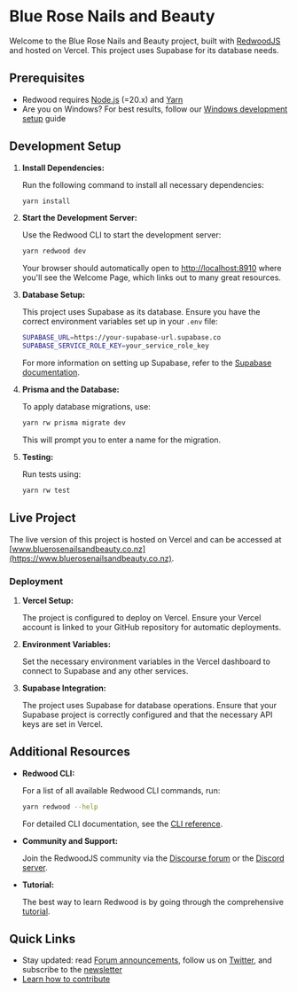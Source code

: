 # Blue Rose Nails and Beauty

Welcome to the Blue Rose Nails and Beauty project, built with [RedwoodJS](https://redwoodjs.com) and hosted on Vercel. This project uses Supabase for its database needs.

## Prerequisites

- Redwood requires [Node.js](https://nodejs.org/en/) (=20.x) and [Yarn](https://yarnpkg.com/)
- Are you on Windows? For best results, follow our [Windows development setup](https://redwoodjs.com/docs/how-to/windows-development-setup) guide

## Development Setup

1. **Install Dependencies:**

   Run the following command to install all necessary dependencies:

   ```bash
   yarn install
   ```

2. **Start the Development Server:**

   Use the Redwood CLI to start the development server:

   ```bash
   yarn redwood dev
   ```

   Your browser should automatically open to [http://localhost:8910](http://localhost:8910) where you'll see the Welcome Page, which links out to many great resources.

3. **Database Setup:**

   This project uses Supabase as its database. Ensure you have the correct environment variables set up in your `.env` file:

   ```bash
   SUPABASE_URL=https://your-supabase-url.supabase.co
   SUPABASE_SERVICE_ROLE_KEY=your_service_role_key
   ```

   For more information on setting up Supabase, refer to the [Supabase documentation](https://supabase.io/docs).

4. **Prisma and the Database:**

   To apply database migrations, use:

   ```bash
   yarn rw prisma migrate dev
   ```

   This will prompt you to enter a name for the migration.

5. **Testing:**

   Run tests using:

   ```bash
   yarn rw test
   ```

## Live Project

The live version of this project is hosted on Vercel and can be accessed at [www.bluerosenailsandbeauty.co.nz](https://www.bluerosenailsandbeauty.co.nz).

### Deployment

1. **Vercel Setup:**

   The project is configured to deploy on Vercel. Ensure your Vercel account is linked to your GitHub repository for automatic deployments.

2. **Environment Variables:**

   Set the necessary environment variables in the Vercel dashboard to connect to Supabase and any other services.

3. **Supabase Integration:**

   The project uses Supabase for database operations. Ensure that your Supabase project is correctly configured and that the necessary API keys are set in Vercel.

## Additional Resources

- **Redwood CLI:**

  For a list of all available Redwood CLI commands, run:

  ```bash
  yarn redwood --help
  ```

  For detailed CLI documentation, see the [CLI reference](https://redwoodjs.com/docs/cli-commands).

- **Community and Support:**

  Join the RedwoodJS community via the [Discourse forum](https://community.redwoodjs.com) or the [Discord server](https://discord.gg/redwoodjs).

- **Tutorial:**

  The best way to learn Redwood is by going through the comprehensive [tutorial](https://redwoodjs.com/docs/tutorial/foreword).

## Quick Links

- Stay updated: read [Forum announcements](https://community.redwoodjs.com/c/announcements/5), follow us on [Twitter](https://twitter.com/redwoodjs), and subscribe to the [newsletter](https://redwoodjs.com/newsletter)
- [Learn how to contribute](https://redwoodjs.com/docs/contributing)
